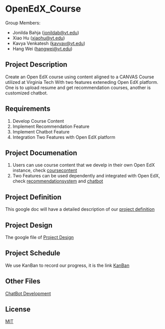 # OpenEdX_Course
Group Members: 
* Jonilda Bahja (jonildab@vt.edu)
* Xiao Hu (xiaohu@vt.edu)
* Kavya Venkatesh (kavyav@vt.edu)
* Hang Wei (hangwei@vt.edu)

## Project Description

Create an Open EdX course using content aligned to a CANVAS Course utilized at Virginia Tech With two features exteneding Open EdX platform. One is to upload resume and get recommendation courses, another is customized chatbot.

## Requirements

1. Develop Course Content
2. Implement Recommendation Feature
3. Implement Chatbot Feature
4. Integration Two Features with Open EdX platform

## Project Documenation

1. Users can use course content that we develp in their own Open EdX instance, check [coursecontent](./CourseContent/README.md) 
2. Two Features can be used dependently and integrated with Open EdX, check [recommendationsystem](./RecommendationSystem/README.md) and [chatbot](./chatbot/README.md)

## Project Definition
This google doc will have a detailed description of our [project definition](https://docs.google.com/document/d/1tpJ0md0m4MdL465Ara74Fs_J4_8csIGBpq9ic83vQcE/edit#)

## Project Design
The google file of [Project Design](https://docs.google.com/document/d/1Yfuxl1WteRZztBhGlTBhQCbr5fD0wYRs-hSMM8_Svh4/edit)

## Project Schedule
We use KanBan to record our progress, it is the link [KanBan](https://jonilda.atlassian.net/jira/core/projects/CAP/board?atlOrigin=eyJpIjoiYTYwMTk1YzFjNGFjNGI5OThhM2RhNDBmMTBmNjNiMjciLCJwIjoiaiJ9)

## Other Files
[ChatBot Development](https://docs.google.com/presentation/d/1BCaDcF8IOFTL8uoQxZ4tl5EUxP_qEfQ4zSsWRyw1ao4/edit#slide=id.p)

## License

[MIT](https://choosealicense.com/licenses/mit/)

